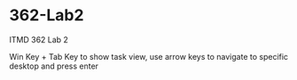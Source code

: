 # 362-Lab2
ITMD 362 Lab 2

Win Key + Tab Key to show task view, use arrow keys to navigate to specific desktop and press enter
